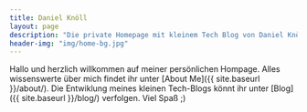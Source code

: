 ```yaml
---
title: Daniel Knöll
layout: page
description: "Die private Homepage mit kleinem Tech Blog von Daniel Knöll."
header-img: "img/home-bg.jpg"
---
```



Hallo und herzlich willkommen auf meiner persönlichen Hompage. Alles wissenswerte über mich findet ihr unter [About Me]({{ site.baseurl }}/about/).
Die Entwiklung meines kleinen Tech-Blogs könnt ihr unter [Blog]({{ site.baseurl }}/blog/) verfolgen. Viel Spaß ;)
